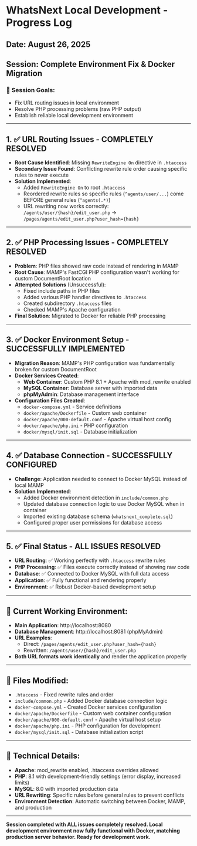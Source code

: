 # WhatsNext Local Development - Progress Log

## **Date:** August 26, 2025  
## **Session:** Complete Environment Fix & Docker Migration

### 🎯 **Session Goals:**
- Fix URL routing issues in local environment
- Resolve PHP processing problems (raw PHP output)
- Establish reliable local development environment

---

## **1. ✅ URL Routing Issues - COMPLETELY RESOLVED**
- **Root Cause Identified**: Missing `RewriteEngine On` directive in `.htaccess`
- **Secondary Issue Found**: Conflicting rewrite rule order causing specific rules to never execute
- **Solution Implemented**: 
  - Added `RewriteEngine On` to root `.htaccess`
  - Reordered rewrite rules so specific rules (`^agents/user/...`) come BEFORE general rules (`^agents(.*)`)
  - URL rewriting now works correctly: `/agents/user/{hash}/edit_user.php` → `/pages/agents/edit_user.php?user_hash={hash}`

---

## **2. ✅ PHP Processing Issues - COMPLETELY RESOLVED**
- **Problem**: PHP files showed raw code instead of rendering in MAMP
- **Root Cause**: MAMP's FastCGI PHP configuration wasn't working for custom DocumentRoot location
- **Attempted Solutions** (Unsuccessful):
  - Fixed include paths in PHP files
  - Added various PHP handler directives to `.htaccess`
  - Created subdirectory `.htaccess` files
  - Checked MAMP's Apache configuration
- **Final Solution**: Migrated to Docker for reliable PHP processing

---

## **3. ✅ Docker Environment Setup - SUCCESSFULLY IMPLEMENTED**
- **Migration Reason**: MAMP's PHP configuration was fundamentally broken for custom DocumentRoot
- **Docker Services Created**:
  - **Web Container**: Custom PHP 8.1 + Apache with mod_rewrite enabled
  - **MySQL Container**: Database server with imported data
  - **phpMyAdmin**: Database management interface
- **Configuration Files Created**:
  - `docker-compose.yml` - Service definitions
  - `docker/apache/Dockerfile` - Custom web container
  - `docker/apache/000-default.conf` - Apache virtual host config
  - `docker/apache/php.ini` - PHP configuration
  - `docker/mysql/init.sql` - Database initialization

---

## **4. ✅ Database Connection - SUCCESSFULLY CONFIGURED**
- **Challenge**: Application needed to connect to Docker MySQL instead of local MAMP
- **Solution Implemented**:
  - Added Docker environment detection in `include/common.php`
  - Updated database connection logic to use Docker MySQL when in container
  - Imported existing database schema (`whatsnext_complete.sql`)
  - Configured proper user permissions for database access

---

## **5. ✅ Final Status - ALL ISSUES RESOLVED**
- **URL Routing**: ✅ Working perfectly with `.htaccess` rewrite rules
- **PHP Processing**: ✅ Files execute correctly instead of showing raw code
- **Database**: ✅ Connected to Docker MySQL with full data access
- **Application**: ✅ Fully functional and rendering properly
- **Environment**: ✅ Robust Docker-based development setup

---

## **🚀 Current Working Environment:**
- **Main Application**: http://localhost:8080
- **Database Management**: http://localhost:8081 (phpMyAdmin)
- **URL Examples**:
  - Direct: `/pages/agents/edit_user.php?user_hash={hash}`
  - Rewritten: `/agents/user/{hash}/edit_user.php`
- **Both URL formats work identically** and render the application properly

---

## **📁 Files Modified:**
- `.htaccess` - Fixed rewrite rules and order
- `include/common.php` - Added Docker database connection logic
- `docker-compose.yml` - Created Docker services configuration
- `docker/apache/Dockerfile` - Custom web container configuration
- `docker/apache/000-default.conf` - Apache virtual host setup
- `docker/apache/php.ini` - PHP configuration for development
- `docker/mysql/init.sql` - Database initialization script

---

## **🔧 Technical Details:**
- **Apache**: mod_rewrite enabled, .htaccess overrides allowed
- **PHP**: 8.1 with development-friendly settings (error display, increased limits)
- **MySQL**: 8.0 with imported production data
- **URL Rewriting**: Specific rules before general rules to prevent conflicts
- **Environment Detection**: Automatic switching between Docker, MAMP, and production

---

**Session completed with ALL issues completely resolved. Local development environment now fully functional with Docker, matching production server behavior. Ready for development work.**
